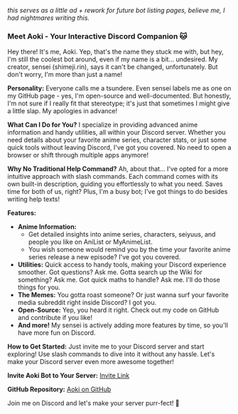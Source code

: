 *this serves as a little ad + rework for future bot listing pages, believe me, I had nightmares writing this.*

### Meet Aoki - Your Interactive Discord Companion 🐱

Hey there! It's me, Aoki. Yep, that's the name they stuck me with, but hey, I'm still the coolest bot around, even if my name is a bit... undesired. My creator, sensei (shimeji.rin), says it can't be changed, unfortunately. But don't worry, I'm more than just a name!

**Personality:**
Everyone calls me a tsundere. Even sensei labels me as one on my GitHub page - yes, I'm open-source and well-documented. But honestly, I'm not sure if I really fit that stereotype; it's just that sometimes I might give a little slap. My apologies in advance!

**What Can I Do for You?**
I specialize in providing advanced anime information and handy utilities, all within your Discord server. Whether you need details about your favorite anime series, character stats, or just some quick tools without leaving Discord, I've got you covered. No need to open a browser or shift through multiple apps anymore!

**Why No Traditional Help Command?**
Ah, about that... I've opted for a more intuitive approach with slash commands. Each command comes with its own built-in description, guiding you effortlessly to what you need. Saves time for both of us, right? Plus, I'm a busy bot; I've got things to do besides writing help texts!

**Features:**
- **Anime Information:** 
  - Get detailed insights into anime series, characters, seiyuus, and people you like on AniList or MyAnimeList. 
  - You wish someone would remind you by the time your favorite anime series release a new episode? I've got you covered.
- **Utilities:** Quick access to handy tools, making your Discord experience smoother. Got questions? Ask me. Gotta search up the Wiki for something? Ask me. Got quick maths to handle? Ask me. I'll do those things for you.
- **The Memes:** You gotta roast someone? Or just wanna surf your favorite media subreddit right inside Discord? I got you.
- **Open-Source:** Yep, you heard it right. Check out my code on GitHub and contribute if you like!
- **And more!** My sensei is actively adding more features by time, so you'll have more fun on Discord.

**How to Get Started:**
Just invite me to your Discord server and start exploring! Use slash commands to dive into it without any hassle. Let's make your Discord server even more awesome together!

**Invite Aoki Bot to Your Server:** [Invite Link](#)

**GitHub Repository:** [Aoki on GitHub](https://github.com/AokiOfficial/Aoki)

Join me on Discord and let's make your server purr-fect! 🐾

